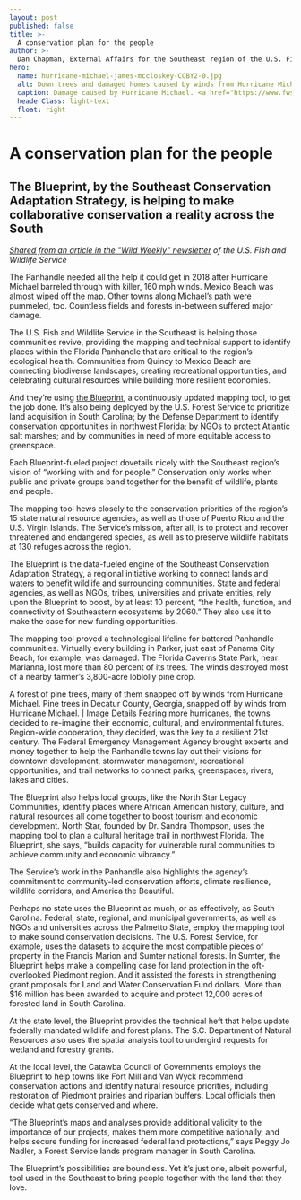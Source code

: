 ```yaml
---
layout: post
published: false
title: >-
  A conservation plan for the people
author: >-
  Dan Chapman, External Affairs for the Southeast region of the U.S. Fish and Wildlife Service
hero:
  name: hurricane-michael-james-mccloskey-CCBY2-0.jpg
  alt: Down trees and damaged homes caused by winds from Hurricane Michael.
  caption: Damage caused by Hurricane Michael. <a href="https://www.fws.gov/media/damage-caused-hurricane-michael">Image details</a>.
  headerClass: light-text
  float: right
---
```

<h1>A conservation plan for the people</h1>
<h2>The Blueprint, by the Southeast Conservation Adaptation Strategy, is helping to make collaborative conservation a reality across the South</h2>

<i>[Shared from an article in the "Wild Weekly" newsletter](https://www.fws.gov/story/2022-03/conservation-plan-people) of the U.S. Fish and Wildlife Service</a></i>

The Panhandle needed all the help it could get in 2018 after Hurricane Michael barreled through with killer, 160 mph winds. Mexico Beach was almost wiped off the map. Other towns along Michael’s path were pummeled, too. Countless fields and forests in-between suffered major damage.<!--more-->

The U.S. Fish and Wildlife Service in the Southeast is helping those communities revive, providing the mapping and technical support to identify places within the Florida Panhandle that are critical to the region’s ecological health. Communities from Quincy to Mexico Beach are connecting biodiverse landscapes, creating recreational opportunities, and celebrating cultural resources while building more resilient economies.

And they’re using [the Blueprint](https://secassoutheast.org/blueprint), a continuously updated mapping tool, to get the job done. It’s also being deployed by the U.S. Forest Service to prioritize land acquisition in South Carolina; by the Defense Department to identify conservation opportunities in northwest Florida; by NGOs to protect Atlantic salt marshes; and by communities in need of more equitable access to greenspace.

Each Blueprint-fueled project dovetails nicely with the Southeast region’s vision of “working with and for people.” Conservation only works when public and private groups band together for the benefit of wildlife, plants and people.

The mapping tool hews closely to the conservation priorities of the region’s 15 state natural resource agencies, as well as those of Puerto Rico and the U.S. Virgin Islands. The Service’s mission, after all, is to protect and recover threatened and endangered species, as well as to preserve wildlife habitats at 130 refuges across the region.

The Blueprint is the data-fueled engine of the Southeast Conservation Adaptation Strategy, a regional initiative working to connect lands and waters to benefit wildlife and surrounding communities. State and federal agencies, as well as NGOs, tribes, universities and private entities, rely upon the Blueprint to boost, by at least 10 percent, “the health, function, and connectivity of Southeastern ecosystems by 2060.” They also use it to make the case for new funding opportunities.

The mapping tool proved a technological lifeline for battered Panhandle communities. Virtually every building in Parker, just east of Panama City Beach, for example, was damaged. The Florida Caverns State Park, near Marianna, lost more than 80 percent of its trees. The winds destroyed most of a nearby farmer’s 3,800-acre loblolly pine crop.

A forest of pine trees, many of them snapped off by winds from Hurricane Michael.
Pine trees in Decatur County, Georgia, snapped off by winds from Hurricane Michael. | Image Details
Fearing more hurricanes, the towns decided to re-imagine their economic, cultural, and environmental futures. Region-wide cooperation, they decided, was the key to a resilient 21st century. The Federal Emergency Management Agency brought experts and money together to help the Panhandle towns lay out their visions for downtown development, stormwater management, recreational opportunities, and trail networks to connect parks, greenspaces, rivers, lakes and cities.

The Blueprint also helps local groups, like the North Star Legacy Communities, identify places where African American history, culture, and natural resources all come together to boost tourism and economic development. North Star, founded by Dr. Sandra Thompson, uses the mapping tool to plan a cultural heritage trail in northwest Florida. The Blueprint, she says, “builds capacity for vulnerable rural communities to achieve community and economic vibrancy.”

The Service’s work in the Panhandle also highlights the agency’s commitment to community-led conservation efforts, climate resilience, wildlife corridors, and America the Beautiful.

Perhaps no state uses the Blueprint as much, or as effectively, as South Carolina. Federal, state, regional, and municipal governments, as well as NGOs and universities across the Palmetto State, employ the mapping tool to make sound conservation decisions. The U.S. Forest Service, for example, uses the datasets to acquire the most compatible pieces of property in the Francis Marion and Sumter national forests. In Sumter, the Blueprint helps make a compelling case for land protection in the oft-overlooked Piedmont region. And it assisted the forests in strengthening grant proposals for Land and Water Conservation Fund dollars. More than $16 million has been awarded to acquire and protect 12,000 acres of forested land in South Carolina.

At the state level, the Blueprint provides the technical heft that helps update federally mandated wildlife and forest plans. The S.C. Department of Natural Resources also uses the spatial analysis tool to undergird requests for wetland and forestry grants.

At the local level, the Catawba Council of Governments employs the Blueprint to help towns like Fort Mill and Van Wyck recommend conservation actions and identify natural resource priorities, including restoration of Piedmont prairies and riparian buffers. Local officials then decide what gets conserved and where.

“The Blueprint’s maps and analyses provide additional validity to the importance of our projects, makes them more competitive nationally, and helps secure funding for increased federal land protections,” says Peggy Jo Nadler, a Forest Service lands program manager in South Carolina.

The Blueprint’s possibilities are boundless. Yet it’s just one, albeit powerful, tool used in the Southeast to bring people together with the land that they love.
